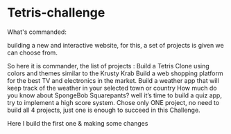 # Tetris-challenge
What's commanded:

building a new and interactive website, for this, a set of projects is given we can choose from. 

So here it is commander, the list of projects :
Build a Tetris Clone using colors and themes similar to the Krusty Krab
Build a web shopping platform for the best TV and electronics in the market.
Build a weather app that will keep track of the weather in your selected town or country
How much do you know about SpongeBob Squarepants? well it’s time to build a quiz app, try to implement a high score system.
Chose only ONE project, no need to build all 4 projects, just one is enough to succeed in this Challenge.

Here I build the first one & making some changes